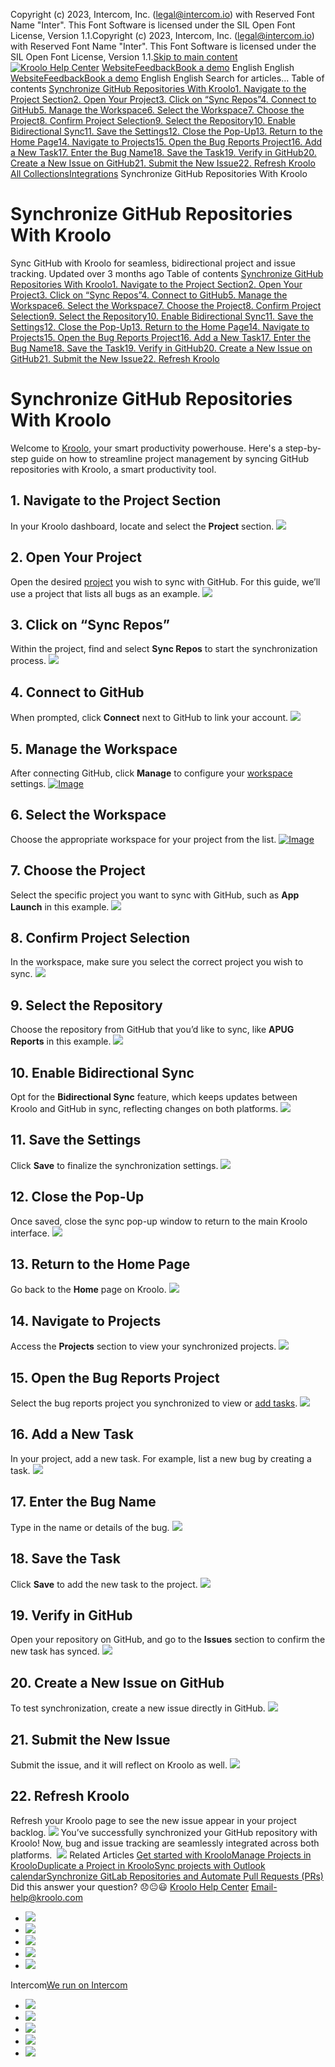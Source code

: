Copyright (c) 2023, Intercom, Inc. (legal@intercom.io) with Reserved Font Name "Inter". This Font Software is licensed under the SIL Open Font License, Version 1.1.Copyright (c) 2023, Intercom, Inc. (legal@intercom.io) with Reserved Font Name "Inter". This Font Software is licensed under the SIL Open Font License, Version 1.1.[Skip to main content](https://help.kroolo.com/en/articles/9552026-synchronize-github-repositories-with-kroolo#main-content)
[![Kroolo Help Center](https://downloads.intercomcdn.com/i/o/h4qkzypg/611116/ee699fbf23fef0f6d8d4f666d84c/37cdcedd14003d8fdcfdeda0a05c09cb)](https://help.kroolo.com/en/)
[Website](https://kroolo.com/)[Feedback](https://kroolo.featurebase.app/)[Book a demo](https://kroolo.com/book-demo)
English
English
[Website](https://kroolo.com/)[Feedback](https://kroolo.featurebase.app/)[Book a demo](https://kroolo.com/book-demo)
English
English
Search for articles...
Table of contents
[Synchronize GitHub Repositories With Kroolo](https://help.kroolo.com/en/articles/9552026-synchronize-github-repositories-with-kroolo#h_d9276f0897)[1. Navigate to the Project Section](https://help.kroolo.com/en/articles/9552026-synchronize-github-repositories-with-kroolo#h_96c31863f8)[2. Open Your Project](https://help.kroolo.com/en/articles/9552026-synchronize-github-repositories-with-kroolo#h_dfdae10c2b)[3. Click on “Sync Repos”](https://help.kroolo.com/en/articles/9552026-synchronize-github-repositories-with-kroolo#h_c0efe56204)[4. Connect to GitHub](https://help.kroolo.com/en/articles/9552026-synchronize-github-repositories-with-kroolo#h_5d9a5ba7f7)[5. Manage the Workspace](https://help.kroolo.com/en/articles/9552026-synchronize-github-repositories-with-kroolo#h_4e0ef7c19c)[6. Select the Workspace](https://help.kroolo.com/en/articles/9552026-synchronize-github-repositories-with-kroolo#h_8745b1e01e)[7. Choose the Project](https://help.kroolo.com/en/articles/9552026-synchronize-github-repositories-with-kroolo#h_72bc92d119)[8. Confirm Project Selection](https://help.kroolo.com/en/articles/9552026-synchronize-github-repositories-with-kroolo#h_eddb1b6c48)[9. Select the Repository](https://help.kroolo.com/en/articles/9552026-synchronize-github-repositories-with-kroolo#h_16dd130445)[10. Enable Bidirectional Sync](https://help.kroolo.com/en/articles/9552026-synchronize-github-repositories-with-kroolo#h_1be01ff66e)[11. Save the Settings](https://help.kroolo.com/en/articles/9552026-synchronize-github-repositories-with-kroolo#h_cf26ae0074)[12. Close the Pop-Up](https://help.kroolo.com/en/articles/9552026-synchronize-github-repositories-with-kroolo#h_e79c5a8f9f)[13. Return to the Home Page](https://help.kroolo.com/en/articles/9552026-synchronize-github-repositories-with-kroolo#h_5b3c73131c)[14. Navigate to Projects](https://help.kroolo.com/en/articles/9552026-synchronize-github-repositories-with-kroolo#h_84946ccc9f)[15. Open the Bug Reports Project](https://help.kroolo.com/en/articles/9552026-synchronize-github-repositories-with-kroolo#h_934e6ec940)[16. Add a New Task](https://help.kroolo.com/en/articles/9552026-synchronize-github-repositories-with-kroolo#h_1f214c0cd7)[17. Enter the Bug Name](https://help.kroolo.com/en/articles/9552026-synchronize-github-repositories-with-kroolo#h_e874101bc4)[18. Save the Task](https://help.kroolo.com/en/articles/9552026-synchronize-github-repositories-with-kroolo#h_ee972750ad)[19. Verify in GitHub](https://help.kroolo.com/en/articles/9552026-synchronize-github-repositories-with-kroolo#h_4fbd6d90ae)[20. Create a New Issue on GitHub](https://help.kroolo.com/en/articles/9552026-synchronize-github-repositories-with-kroolo#h_73b2c09182)[21. Submit the New Issue](https://help.kroolo.com/en/articles/9552026-synchronize-github-repositories-with-kroolo#h_7bb43f0ac5)[22. Refresh Kroolo](https://help.kroolo.com/en/articles/9552026-synchronize-github-repositories-with-kroolo#h_b7e68ba147)
[All Collections](https://help.kroolo.com/en/)[Integrations](https://help.kroolo.com/en/collections/9118200-integrations)
Synchronize GitHub Repositories With Kroolo
# Synchronize GitHub Repositories With Kroolo
Sync GitHub with Kroolo for seamless, bidirectional project and issue tracking.
Updated over 3 months ago
Table of contents
[Synchronize GitHub Repositories With Kroolo](https://help.kroolo.com/en/articles/9552026-synchronize-github-repositories-with-kroolo#h_d9276f0897)[1. Navigate to the Project Section](https://help.kroolo.com/en/articles/9552026-synchronize-github-repositories-with-kroolo#h_96c31863f8)[2. Open Your Project](https://help.kroolo.com/en/articles/9552026-synchronize-github-repositories-with-kroolo#h_dfdae10c2b)[3. Click on “Sync Repos”](https://help.kroolo.com/en/articles/9552026-synchronize-github-repositories-with-kroolo#h_c0efe56204)[4. Connect to GitHub](https://help.kroolo.com/en/articles/9552026-synchronize-github-repositories-with-kroolo#h_5d9a5ba7f7)[5. Manage the Workspace](https://help.kroolo.com/en/articles/9552026-synchronize-github-repositories-with-kroolo#h_4e0ef7c19c)[6. Select the Workspace](https://help.kroolo.com/en/articles/9552026-synchronize-github-repositories-with-kroolo#h_8745b1e01e)[7. Choose the Project](https://help.kroolo.com/en/articles/9552026-synchronize-github-repositories-with-kroolo#h_72bc92d119)[8. Confirm Project Selection](https://help.kroolo.com/en/articles/9552026-synchronize-github-repositories-with-kroolo#h_eddb1b6c48)[9. Select the Repository](https://help.kroolo.com/en/articles/9552026-synchronize-github-repositories-with-kroolo#h_16dd130445)[10. Enable Bidirectional Sync](https://help.kroolo.com/en/articles/9552026-synchronize-github-repositories-with-kroolo#h_1be01ff66e)[11. Save the Settings](https://help.kroolo.com/en/articles/9552026-synchronize-github-repositories-with-kroolo#h_cf26ae0074)[12. Close the Pop-Up](https://help.kroolo.com/en/articles/9552026-synchronize-github-repositories-with-kroolo#h_e79c5a8f9f)[13. Return to the Home Page](https://help.kroolo.com/en/articles/9552026-synchronize-github-repositories-with-kroolo#h_5b3c73131c)[14. Navigate to Projects](https://help.kroolo.com/en/articles/9552026-synchronize-github-repositories-with-kroolo#h_84946ccc9f)[15. Open the Bug Reports Project](https://help.kroolo.com/en/articles/9552026-synchronize-github-repositories-with-kroolo#h_934e6ec940)[16. Add a New Task](https://help.kroolo.com/en/articles/9552026-synchronize-github-repositories-with-kroolo#h_1f214c0cd7)[17. Enter the Bug Name](https://help.kroolo.com/en/articles/9552026-synchronize-github-repositories-with-kroolo#h_e874101bc4)[18. Save the Task](https://help.kroolo.com/en/articles/9552026-synchronize-github-repositories-with-kroolo#h_ee972750ad)[19. Verify in GitHub](https://help.kroolo.com/en/articles/9552026-synchronize-github-repositories-with-kroolo#h_4fbd6d90ae)[20. Create a New Issue on GitHub](https://help.kroolo.com/en/articles/9552026-synchronize-github-repositories-with-kroolo#h_73b2c09182)[21. Submit the New Issue](https://help.kroolo.com/en/articles/9552026-synchronize-github-repositories-with-kroolo#h_7bb43f0ac5)[22. Refresh Kroolo](https://help.kroolo.com/en/articles/9552026-synchronize-github-repositories-with-kroolo#h_b7e68ba147)
# Synchronize GitHub Repositories With Kroolo
Welcome to [Kroolo,](https://kroolo.com/) your smart productivity powerhouse. Here's a step-by-step guide on how to streamline project management by syncing GitHub repositories with Kroolo, a smart productivity tool.
## 1. Navigate to the Project Section
In your Kroolo dashboard, locate and select the **Project** section. 
[![](https://downloads.intercomcdn.com/i/o/h4qkzypg/1251233396/a468005c6d47a652d49661af48f7/af148c11-6e42-48ac-8198-c9aa3326e302?expires=1747842300&signature=e750a0bcbd0ebfeca651e3856f64a78797fb56cd6f94390014e644a9c479b2e3&req=dSIiF8t9noJWX%2FMW1HO4zUIPQ9lDB2ZcDJBcleSFT0T2NVPtE6NwNpPp6eAQ%0AI5TN6wbRia2kFwNJ5mI%3D%0A)](https://downloads.intercomcdn.com/i/o/h4qkzypg/1251233396/a468005c6d47a652d49661af48f7/af148c11-6e42-48ac-8198-c9aa3326e302?expires=1747842300&signature=e750a0bcbd0ebfeca651e3856f64a78797fb56cd6f94390014e644a9c479b2e3&req=dSIiF8t9noJWX%2FMW1HO4zUIPQ9lDB2ZcDJBcleSFT0T2NVPtE6NwNpPp6eAQ%0AI5TN6wbRia2kFwNJ5mI%3D%0A)
## 2. Open Your Project
Open the desired [project](https://intercom.help/kroolo/en/articles/9795542-manage-projects-in-kroolo) you wish to sync with GitHub. For this guide, we’ll use a project that lists all bugs as an example. 
[![](https://downloads.intercomcdn.com/i/o/h4qkzypg/1251233544/fadf41fdc45018b5e23c38c889bb/4b2e6ac5-29fd-4872-91ce-484ebb16889f.gif?expires=1747842300&signature=7db1aacef1753c64d0ca3b36de5198d9314fe758cd43a85d7244f58c403e694c&req=dSIiF8t9noRbXfMW1HO4zThka6uJBw54ZJL5ViL5PUPvlvk1SyqJHGdHo9ps%0ADMtNWZJvoKjPv%2FUBZn8%3D%0A)](https://downloads.intercomcdn.com/i/o/h4qkzypg/1251233544/fadf41fdc45018b5e23c38c889bb/4b2e6ac5-29fd-4872-91ce-484ebb16889f.gif?expires=1747842300&signature=7db1aacef1753c64d0ca3b36de5198d9314fe758cd43a85d7244f58c403e694c&req=dSIiF8t9noRbXfMW1HO4zThka6uJBw54ZJL5ViL5PUPvlvk1SyqJHGdHo9ps%0ADMtNWZJvoKjPv%2FUBZn8%3D%0A)
## 3. Click on “Sync Repos”
Within the project, find and select **Sync Repos** to start the synchronization process. 
[![](https://downloads.intercomcdn.com/i/o/h4qkzypg/1251233665/fd031ce4ad9dfa5a013caf7e032d/7fa12fb2-1caa-49c1-ad36-b13b2847b8ae.gif?expires=1747842300&signature=0942bea30c2438fbcfceed80473a233bff47e7a2caf34390137c5279f5ceb131&req=dSIiF8t9nodZXPMW1HO4zRA5NO%2FcsJfJavpBeaN5huhBy9ct8xntqlI8FRw1%0AShFq5r1twyR9N5PaBO0%3D%0A)](https://downloads.intercomcdn.com/i/o/h4qkzypg/1251233665/fd031ce4ad9dfa5a013caf7e032d/7fa12fb2-1caa-49c1-ad36-b13b2847b8ae.gif?expires=1747842300&signature=0942bea30c2438fbcfceed80473a233bff47e7a2caf34390137c5279f5ceb131&req=dSIiF8t9nodZXPMW1HO4zRA5NO%2FcsJfJavpBeaN5huhBy9ct8xntqlI8FRw1%0AShFq5r1twyR9N5PaBO0%3D%0A)
## 4. Connect to GitHub
When prompted, click **Connect** next to GitHub to link your account. 
[![](https://kroolo-e0b70269b6e2.intercom-attachments-1.com/i/o/1100283023/ee20d36e04fc1998f5dee2e5/fbb7dfc7-461d-4f26-836d-5f71b917697b.png?expires=1747842300&signature=537f47e01b2b07715ee9d0aebb0abe780f7aaa1995ee5cdebf90264fe5c26f7f&req=dSEnFst2noFdWvMW1HO4zXkFHITmA7tj3HeM1dxWFW7CMcKWEOP5QIGikSix%0As%2F8LIfyXMXjDlXLCgqU%3D%0A)](https://kroolo-e0b70269b6e2.intercom-attachments-1.com/i/o/1100283023/ee20d36e04fc1998f5dee2e5/fbb7dfc7-461d-4f26-836d-5f71b917697b.png?expires=1747842300&signature=537f47e01b2b07715ee9d0aebb0abe780f7aaa1995ee5cdebf90264fe5c26f7f&req=dSEnFst2noFdWvMW1HO4zXkFHITmA7tj3HeM1dxWFW7CMcKWEOP5QIGikSix%0As%2F8LIfyXMXjDlXLCgqU%3D%0A)
## 5. Manage the Workspace
After connecting GitHub, click **Manage** to configure your [workspace ](https://intercom.help/kroolo/en/articles/9772991-manage-workspaces)settings.
[![Image](https://downloads.intercomcdn.com/i/o/h4qkzypg/1251233777/473f47c7fb3c004312f20dfbface/ab3f0894-91ea-4864-b3a2-8b404fc6ecf1?expires=1747842300&signature=6cf9160f0c8f319ca2f44c964e76834826cafdab5e586914ee4509be3676f364&req=dSIiF8t9noZYXvMW1HO4zdWkPpiYvW4bR3DqJhyShe6OueuGBxkjnw0xMThS%0A9UaMZ2FpQWZEkxUYvY0%3D%0A)](https://downloads.intercomcdn.com/i/o/h4qkzypg/1251233777/473f47c7fb3c004312f20dfbface/ab3f0894-91ea-4864-b3a2-8b404fc6ecf1?expires=1747842300&signature=6cf9160f0c8f319ca2f44c964e76834826cafdab5e586914ee4509be3676f364&req=dSIiF8t9noZYXvMW1HO4zdWkPpiYvW4bR3DqJhyShe6OueuGBxkjnw0xMThS%0A9UaMZ2FpQWZEkxUYvY0%3D%0A)
## 6. Select the Workspace
Choose the appropriate workspace for your project from the list. 
[![Image](https://downloads.intercomcdn.com/i/o/h4qkzypg/1251233949/e48032b0d61bbdb2c17daf1f9202/20db9d28-73c1-4512-a59e-1c5d8286fde4?expires=1747842300&signature=3dc170e0c2271a6af5dca2866c655c4381bf52dfa41e852155054cad9ad051fe&req=dSIiF8t9nohbUPMW1HO4zV68fztzlOYh0xStiWDYWRrjSanfIwz3A6K8g0FY%0AzNkNq3FnvepYuzNxvWk%3D%0A)](https://downloads.intercomcdn.com/i/o/h4qkzypg/1251233949/e48032b0d61bbdb2c17daf1f9202/20db9d28-73c1-4512-a59e-1c5d8286fde4?expires=1747842300&signature=3dc170e0c2271a6af5dca2866c655c4381bf52dfa41e852155054cad9ad051fe&req=dSIiF8t9nohbUPMW1HO4zV68fztzlOYh0xStiWDYWRrjSanfIwz3A6K8g0FY%0AzNkNq3FnvepYuzNxvWk%3D%0A)
## 7. Choose the Project
Select the specific project you want to sync with GitHub, such as **App Launch** in this example.
[![](https://downloads.intercomcdn.com/i/o/h4qkzypg/1251232804/cc35888e749841c8184ee2d981b2/d734ad5f-b41c-4ddb-ba87-f7834e12501e.gif?expires=1747842300&signature=a66941d8ef0bff1a37ab654a24fe1b2d4ed35f2c1dfd459c3d1d232aed40a1c4&req=dSIiF8t9n4lfXfMW1HO4zTh1nI0tTUpztClrxz%2FujF1Vj5BNCSGimw1eEQCd%0AZ1%2BAb8oIba%2FaUkETanQ%3D%0A)](https://downloads.intercomcdn.com/i/o/h4qkzypg/1251232804/cc35888e749841c8184ee2d981b2/d734ad5f-b41c-4ddb-ba87-f7834e12501e.gif?expires=1747842300&signature=a66941d8ef0bff1a37ab654a24fe1b2d4ed35f2c1dfd459c3d1d232aed40a1c4&req=dSIiF8t9n4lfXfMW1HO4zTh1nI0tTUpztClrxz%2FujF1Vj5BNCSGimw1eEQCd%0AZ1%2BAb8oIba%2FaUkETanQ%3D%0A)
## 8. Confirm Project Selection
In the workspace, make sure you select the correct project you wish to sync.
[![](https://downloads.intercomcdn.com/i/o/h4qkzypg/1251232791/57b6e66930774ad5e3b6ed61cb54/6dfd81dc-4efc-4369-bdb8-bdcad263d408.gif?expires=1747842300&signature=5b53a44144deeae637128830a2ac1dfe7b9db0d74b81f39bea1dd2618070a7b7&req=dSIiF8t9n4ZWWPMW1HO4za0sZbp1XS4GRzpeO6uA6XejtJN3Ha6LAP4EOqAH%0AL47mF3FaA45zlb4O7lA%3D%0A)](https://downloads.intercomcdn.com/i/o/h4qkzypg/1251232791/57b6e66930774ad5e3b6ed61cb54/6dfd81dc-4efc-4369-bdb8-bdcad263d408.gif?expires=1747842300&signature=5b53a44144deeae637128830a2ac1dfe7b9db0d74b81f39bea1dd2618070a7b7&req=dSIiF8t9n4ZWWPMW1HO4za0sZbp1XS4GRzpeO6uA6XejtJN3Ha6LAP4EOqAH%0AL47mF3FaA45zlb4O7lA%3D%0A)
## 9. Select the Repository
Choose the repository from GitHub that you’d like to sync, like **APUG Reports** in this example.
[![](https://downloads.intercomcdn.com/i/o/h4qkzypg/1251232794/782d279db654ec45f3a8b4277fee/bad588cc-e292-441d-83fc-2487d817bcde.gif?expires=1747842300&signature=d200ec421089547770cc2a89f306b1afd398c6ee2a6654f73cb9ddd12d93e918&req=dSIiF8t9n4ZWXfMW1HO4zarN8ZqD7dxMiH0a26vJ1U7u0k6dEDjfGGMOwYeA%0Aq%2BmYlgOGk%2BMwDs69ynE%3D%0A)](https://downloads.intercomcdn.com/i/o/h4qkzypg/1251232794/782d279db654ec45f3a8b4277fee/bad588cc-e292-441d-83fc-2487d817bcde.gif?expires=1747842300&signature=d200ec421089547770cc2a89f306b1afd398c6ee2a6654f73cb9ddd12d93e918&req=dSIiF8t9n4ZWXfMW1HO4zarN8ZqD7dxMiH0a26vJ1U7u0k6dEDjfGGMOwYeA%0Aq%2BmYlgOGk%2BMwDs69ynE%3D%0A)
## 10. Enable Bidirectional Sync
Opt for the **Bidirectional Sync** feature, which keeps updates between Kroolo and GitHub in sync, reflecting changes on both platforms.
[![](https://downloads.intercomcdn.com/i/o/h4qkzypg/1251232809/418e0b85a59aed6d0d647d7e1877/7b74e941-ca98-40bd-81fe-ffe2e97618e4.gif?expires=1747842300&signature=29c489ff769be24145508abea86f1e8963b51f56def94e453c9893473d2ccd0f&req=dSIiF8t9n4lfUPMW1HO4zWC4lFCxXuVk0jq%2F81ghT2kLfUvCjKIVECywHtw9%0AW9ODxI8nel96RyjlfX4%3D%0A)](https://downloads.intercomcdn.com/i/o/h4qkzypg/1251232809/418e0b85a59aed6d0d647d7e1877/7b74e941-ca98-40bd-81fe-ffe2e97618e4.gif?expires=1747842300&signature=29c489ff769be24145508abea86f1e8963b51f56def94e453c9893473d2ccd0f&req=dSIiF8t9n4lfUPMW1HO4zWC4lFCxXuVk0jq%2F81ghT2kLfUvCjKIVECywHtw9%0AW9ODxI8nel96RyjlfX4%3D%0A)
## 11. Save the Settings
Click **Save** to finalize the synchronization settings.
[![](https://downloads.intercomcdn.com/i/o/h4qkzypg/1251232799/bb8feb7e0aa814d122a94faa4ee6/e1c6d890-b3f3-4eab-a3b5-53e0cda88a2d.png?expires=1747842300&signature=1b38c242a571c5aa6937a79ff6c069afb78b201e8ee1f1508dbfe3d61e50552a&req=dSIiF8t9n4ZWUPMW1HO4zQQsAKTfuy6GBkhb2NCf9EzOoWg6xfJZq%2BC69RzF%0AhLWiatwVHx6Sf8Njqeo%3D%0A)](https://downloads.intercomcdn.com/i/o/h4qkzypg/1251232799/bb8feb7e0aa814d122a94faa4ee6/e1c6d890-b3f3-4eab-a3b5-53e0cda88a2d.png?expires=1747842300&signature=1b38c242a571c5aa6937a79ff6c069afb78b201e8ee1f1508dbfe3d61e50552a&req=dSIiF8t9n4ZWUPMW1HO4zQQsAKTfuy6GBkhb2NCf9EzOoWg6xfJZq%2BC69RzF%0AhLWiatwVHx6Sf8Njqeo%3D%0A)
## 12. Close the Pop-Up
Once saved, close the sync pop-up window to return to the main Kroolo interface.
[![](https://downloads.intercomcdn.com/i/o/h4qkzypg/1251232816/c121d0461eb34e84744a5e0a84d7/8ea4d6e8-0745-4c2c-947e-61948507bc46.gif?expires=1747842300&signature=6921c30dc91b5c69809a98625bb569437926ab683990c251f90e8fd27eb08e0e&req=dSIiF8t9n4leX%2FMW1HO4zZFeGWlpcjTOXP6Gho9CSTGyh9DRBkqP1Gg3KM4E%0Ak7OkxSDi8NF3BaZWy48%3D%0A)](https://downloads.intercomcdn.com/i/o/h4qkzypg/1251232816/c121d0461eb34e84744a5e0a84d7/8ea4d6e8-0745-4c2c-947e-61948507bc46.gif?expires=1747842300&signature=6921c30dc91b5c69809a98625bb569437926ab683990c251f90e8fd27eb08e0e&req=dSIiF8t9n4leX%2FMW1HO4zZFeGWlpcjTOXP6Gho9CSTGyh9DRBkqP1Gg3KM4E%0Ak7OkxSDi8NF3BaZWy48%3D%0A)
## 13. Return to the Home Page
Go back to the **Home** page on Kroolo.
[![](https://downloads.intercomcdn.com/i/o/h4qkzypg/1251232824/a8c04bb2391a82dc313251bc1302/26224a83-ae59-4767-8a66-c89e8afcbfc8.gif?expires=1747842300&signature=5ab52bd959dcbd585f66f80a8744042cdc0b01ef0f5a4b93e771d7732b2cf0c2&req=dSIiF8t9n4ldXfMW1HO4zWgTZXcxOYihmH79ZmHSsNFLN1gjPtOVdVwSzUks%0A170V0VmAr4QaRQgEpIQ%3D%0A)](https://downloads.intercomcdn.com/i/o/h4qkzypg/1251232824/a8c04bb2391a82dc313251bc1302/26224a83-ae59-4767-8a66-c89e8afcbfc8.gif?expires=1747842300&signature=5ab52bd959dcbd585f66f80a8744042cdc0b01ef0f5a4b93e771d7732b2cf0c2&req=dSIiF8t9n4ldXfMW1HO4zWgTZXcxOYihmH79ZmHSsNFLN1gjPtOVdVwSzUks%0A170V0VmAr4QaRQgEpIQ%3D%0A)
## 14. Navigate to Projects
Access the **Projects** section to view your synchronized projects.
[![](https://downloads.intercomcdn.com/i/o/h4qkzypg/1251232812/219d6f2ccfaf27dcff16b5892ba7/7d88d7e2-04b5-453e-8aa8-8aedafaf8dfb.gif?expires=1747842300&signature=1ad6b96f6fc9ba5d1de3dd83218ceea3ccca9f52f50bd9adcdd603cfa7e42b23&req=dSIiF8t9n4leW%2FMW1HO4zbA%2F0J8Jwwt9DjZwDurtiODei8J04OSvDLYCEBWr%0AHvxilMhPOStgzO7tAi0%3D%0A)](https://downloads.intercomcdn.com/i/o/h4qkzypg/1251232812/219d6f2ccfaf27dcff16b5892ba7/7d88d7e2-04b5-453e-8aa8-8aedafaf8dfb.gif?expires=1747842300&signature=1ad6b96f6fc9ba5d1de3dd83218ceea3ccca9f52f50bd9adcdd603cfa7e42b23&req=dSIiF8t9n4leW%2FMW1HO4zbA%2F0J8Jwwt9DjZwDurtiODei8J04OSvDLYCEBWr%0AHvxilMhPOStgzO7tAi0%3D%0A)
## 15. Open the Bug Reports Project
Select the bug reports project you synchronized to view or [add tasks](https://intercom.help/kroolo/en/articles/10085539-create-and-manage-tasks).
[![](https://downloads.intercomcdn.com/i/o/h4qkzypg/1251232798/bf9d6d1983a7ef120b3874bd8778/7c16545e-410b-4521-b000-096f59c197a8.png?expires=1747842300&signature=ca0c75ef45d202c146235632f5c8d3c79cd80db6d7af5bdfbd1cad3a75fc0233&req=dSIiF8t9n4ZWUfMW1HO4zWIntM33Tlg02DcfHmhlSJV8B9Hoe24VglHpUyBY%0AOAtpYiGTw2J8z7pc6mc%3D%0A)](https://downloads.intercomcdn.com/i/o/h4qkzypg/1251232798/bf9d6d1983a7ef120b3874bd8778/7c16545e-410b-4521-b000-096f59c197a8.png?expires=1747842300&signature=ca0c75ef45d202c146235632f5c8d3c79cd80db6d7af5bdfbd1cad3a75fc0233&req=dSIiF8t9n4ZWUfMW1HO4zWIntM33Tlg02DcfHmhlSJV8B9Hoe24VglHpUyBY%0AOAtpYiGTw2J8z7pc6mc%3D%0A)
## 16. Add a New Task
In your project, add a new task. For example, list a new bug by creating a task.
[![](https://downloads.intercomcdn.com/i/o/h4qkzypg/1251232803/8104aa0001479756f4a0c823cac8/114a3393-687c-4450-9438-4386412cfdfe.png?expires=1747842300&signature=7ecace3dd0cb997df9eb67242f2e674e3ff6af71958b2976b99ef92e00a988e0&req=dSIiF8t9n4lfWvMW1HO4ze7mXYgmO5cFGtT10ComKSFhgDRk5D0HuDI%2FN5gS%0Aevv%2FilgA3sIcKPZSnCs%3D%0A)](https://downloads.intercomcdn.com/i/o/h4qkzypg/1251232803/8104aa0001479756f4a0c823cac8/114a3393-687c-4450-9438-4386412cfdfe.png?expires=1747842300&signature=7ecace3dd0cb997df9eb67242f2e674e3ff6af71958b2976b99ef92e00a988e0&req=dSIiF8t9n4lfWvMW1HO4ze7mXYgmO5cFGtT10ComKSFhgDRk5D0HuDI%2FN5gS%0Aevv%2FilgA3sIcKPZSnCs%3D%0A)
## 17. Enter the Bug Name
Type in the name or details of the bug.
[![](https://downloads.intercomcdn.com/i/o/h4qkzypg/1251232814/e91cfcc480f8075b648edf309a54/1f39878d-0ff7-4492-8d0c-571c58885eca.gif?expires=1747842300&signature=303a84a749b839386528263cfa2082b5d59ece4b9b4ffb29186678854aca6fca&req=dSIiF8t9n4leXfMW1HO4zc2rEyGmUnEXXcd%2BGHJNT5s3ZdN5X4WZLfeaS8sv%0AtOB6YHL9ncdIdqkNH70%3D%0A)](https://downloads.intercomcdn.com/i/o/h4qkzypg/1251232814/e91cfcc480f8075b648edf309a54/1f39878d-0ff7-4492-8d0c-571c58885eca.gif?expires=1747842300&signature=303a84a749b839386528263cfa2082b5d59ece4b9b4ffb29186678854aca6fca&req=dSIiF8t9n4leXfMW1HO4zc2rEyGmUnEXXcd%2BGHJNT5s3ZdN5X4WZLfeaS8sv%0AtOB6YHL9ncdIdqkNH70%3D%0A)
## 18. Save the Task
Click **Save** to add the new task to the project.
[![](https://downloads.intercomcdn.com/i/o/h4qkzypg/1251232813/45be54476dddc20ab931548d1dde/7c1ce531-1365-4a33-a192-74974e34fcde.png?expires=1747842300&signature=f8c89c3968da06dd63147475118e459f74fa0029b7d628f4a0bfa56169e122d5&req=dSIiF8t9n4leWvMW1HO4zfc1KYjOv6eMHUlIdyHSdGXvNM%2FDUhBV%2Fs2STqYd%0Ap3Sn%2BnGUdldVr51gzRU%3D%0A)](https://downloads.intercomcdn.com/i/o/h4qkzypg/1251232813/45be54476dddc20ab931548d1dde/7c1ce531-1365-4a33-a192-74974e34fcde.png?expires=1747842300&signature=f8c89c3968da06dd63147475118e459f74fa0029b7d628f4a0bfa56169e122d5&req=dSIiF8t9n4leWvMW1HO4zfc1KYjOv6eMHUlIdyHSdGXvNM%2FDUhBV%2Fs2STqYd%0Ap3Sn%2BnGUdldVr51gzRU%3D%0A)
## 19. Verify in GitHub
Open your repository on GitHub, and go to the **Issues** section to confirm the new task has synced.
[![](https://downloads.intercomcdn.com/i/o/h4qkzypg/1251232805/4e317a8079d0025a521f76a8f493/6ee44d2d-3026-4d6c-8ddd-e9b504fbf02c.gif?expires=1747842300&signature=bda08d0a0d56fcf5e9b89ddf44f38db1b2d6ca2d51ef301c71ae9685e71f9a2a&req=dSIiF8t9n4lfXPMW1HO4zfUfAttIhYjB052gdhtC1RFjEkvnijegE94dIV8l%0AwkrMG0NliGZQ2i%2FjNZk%3D%0A)](https://downloads.intercomcdn.com/i/o/h4qkzypg/1251232805/4e317a8079d0025a521f76a8f493/6ee44d2d-3026-4d6c-8ddd-e9b504fbf02c.gif?expires=1747842300&signature=bda08d0a0d56fcf5e9b89ddf44f38db1b2d6ca2d51ef301c71ae9685e71f9a2a&req=dSIiF8t9n4lfXPMW1HO4zfUfAttIhYjB052gdhtC1RFjEkvnijegE94dIV8l%0AwkrMG0NliGZQ2i%2FjNZk%3D%0A)
## 20. Create a New Issue on GitHub
To test synchronization, create a new issue directly in GitHub.
[![](https://downloads.intercomcdn.com/i/o/h4qkzypg/1251232823/50ac370e223d59be255285298602/8914a26a-9647-4f3d-b2c9-da260e90df54.png?expires=1747842300&signature=2f846574875666357558a742bd2f668032b8bcdee41b9fdf5f911132ba8abc8e&req=dSIiF8t9n4ldWvMW1HO4zWJuK3xuquwJ056SNy%2F9%2FPtr2VkDpqeFWzLRxqAp%0Ai5bzePO%2F0bPmiVhF9wc%3D%0A)](https://downloads.intercomcdn.com/i/o/h4qkzypg/1251232823/50ac370e223d59be255285298602/8914a26a-9647-4f3d-b2c9-da260e90df54.png?expires=1747842300&signature=2f846574875666357558a742bd2f668032b8bcdee41b9fdf5f911132ba8abc8e&req=dSIiF8t9n4ldWvMW1HO4zWJuK3xuquwJ056SNy%2F9%2FPtr2VkDpqeFWzLRxqAp%0Ai5bzePO%2F0bPmiVhF9wc%3D%0A)
## 21. Submit the New Issue
Submit the issue, and it will reflect on Kroolo as well.
[![](https://downloads.intercomcdn.com/i/o/h4qkzypg/1251232797/9a6f20c04f551b81bbe73cb127ef/f72ccf9c-f931-41ee-bdf9-de5249268a8d.gif?expires=1747842300&signature=27883f08e450c15e1bdf7c87ced4da07ff50fff6a56c9ef630e007f9e515e2da&req=dSIiF8t9n4ZWXvMW1HO4zfEfpIQKePZxHBNUVH4M0eOPZHTd5mKHZPWTNfkC%0AUS2%2B5d%2FO5ruybnyVQ6w%3D%0A)](https://downloads.intercomcdn.com/i/o/h4qkzypg/1251232797/9a6f20c04f551b81bbe73cb127ef/f72ccf9c-f931-41ee-bdf9-de5249268a8d.gif?expires=1747842300&signature=27883f08e450c15e1bdf7c87ced4da07ff50fff6a56c9ef630e007f9e515e2da&req=dSIiF8t9n4ZWXvMW1HO4zfEfpIQKePZxHBNUVH4M0eOPZHTd5mKHZPWTNfkC%0AUS2%2B5d%2FO5ruybnyVQ6w%3D%0A)
## 22. Refresh Kroolo
Refresh your Kroolo page to see the new issue appear in your project backlog.
[![](https://downloads.intercomcdn.com/i/o/h4qkzypg/1251232790/70f13d807a567c103fddb65d00a3/9f242e9b-4758-4f26-9dc2-e3dfd4675c3e.gif?expires=1747842300&signature=0497bb9594ec4b1e626eb8c49aec563df8148461671893542524dbdaffaad5da&req=dSIiF8t9n4ZWWfMW1HO4zZc9sNKHdn1rUUTlu34nP4wj%2Bqc8yD3t82mOo%2Fc5%0AH69BMupiWO0aEYzeNp4%3D%0A)](https://downloads.intercomcdn.com/i/o/h4qkzypg/1251232790/70f13d807a567c103fddb65d00a3/9f242e9b-4758-4f26-9dc2-e3dfd4675c3e.gif?expires=1747842300&signature=0497bb9594ec4b1e626eb8c49aec563df8148461671893542524dbdaffaad5da&req=dSIiF8t9n4ZWWfMW1HO4zZc9sNKHdn1rUUTlu34nP4wj%2Bqc8yD3t82mOo%2Fc5%0AH69BMupiWO0aEYzeNp4%3D%0A)
You’ve successfully synchronized your GitHub repository with Kroolo! Now, bug and issue tracking are seamlessly integrated across both platforms.
​
[![](https://downloads.intercomcdn.com/i/o/h4qkzypg/1251238243/ff38d424d3a91fd08b4166113245/cta+2.png?expires=1747842300&signature=7eba511ee218bae9c6724ca7b5184351185aa667512c9d08c7d26d00aa033d35&req=dSIiF8t9lYNbWvMW1HO4zQ7zk17UoKFBFcUbB4WOoyky6mdx4ZFnCNYyq1sf%0AClTAqyYjXyDHwqRX4C4%3D%0A)](https://kroolo.com/)
Related Articles
[Get started with Kroolo](https://help.kroolo.com/en/articles/9771671-get-started-with-kroolo)[Manage Projects in Kroolo](https://help.kroolo.com/en/articles/9795542-manage-projects-in-kroolo)[Duplicate a Project in Kroolo](https://help.kroolo.com/en/articles/9812816-duplicate-a-project-in-kroolo)[Sync projects with Outlook calendar](https://help.kroolo.com/en/articles/10129623-sync-projects-with-outlook-calendar)[Synchronize GitLab Repositories and Automate Pull Requests (PRs)](https://help.kroolo.com/en/articles/10173031-synchronize-gitlab-repositories-and-automate-pull-requests-prs)
Did this answer your question?
😞😐😃
[Kroolo Help Center](https://help.kroolo.com/en/)
Email-help@kroolo.com
  * [![](https://intercom.help/kroolo/assets/svg/icon:social-facebook/FFFFFF)](https://www.facebook.com/profile.php?id=61553808299270)
  * [![](https://intercom.help/kroolo/assets/svg/icon:social-linkedin/FFFFFF)](https://www.linkedin.com/company/getkroolo)
  * [![](https://intercom.help/kroolo/assets/svg/icon:social-instagram/FFFFFF)](https://www.instagram.com/getkroolo)
  * [![](https://intercom.help/kroolo/assets/svg/icon:social-youtube/FFFFFF)](https://www.youtube.com/@getkroolo/featured)
  * [![](https://intercom.help/kroolo/assets/svg/icon:social-twitter-x/FFFFFF)](https://www.twitter.com/getkroolo)


Intercom[We run on Intercom](https://www.intercom.com/intercom-link?company=Kroolo&solution=customer-support&utm_campaign=intercom-link&utm_content=We+run+on+Intercom&utm_medium=help-center&utm_referrer=https%3A%2F%2Fhelp.kroolo.com%2Fen%2Farticles%2F9552026-synchronize-github-repositories-with-kroolo&utm_source=desktop-web)
  * [![](https://intercom.help/kroolo/assets/svg/icon:social-facebook/FFFFFF)](https://www.facebook.com/profile.php?id=61553808299270)
  * [![](https://intercom.help/kroolo/assets/svg/icon:social-linkedin/FFFFFF)](https://www.linkedin.com/company/getkroolo)
  * [![](https://intercom.help/kroolo/assets/svg/icon:social-instagram/FFFFFF)](https://www.instagram.com/getkroolo)
  * [![](https://intercom.help/kroolo/assets/svg/icon:social-youtube/FFFFFF)](https://www.youtube.com/@getkroolo/featured)
  * [![](https://intercom.help/kroolo/assets/svg/icon:social-twitter-x/FFFFFF)](https://www.twitter.com/getkroolo)


